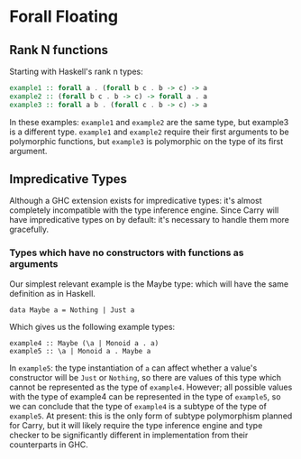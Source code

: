 # Forall Floating

## Rank N functions

Starting with Haskell's rank n types:

```haskell
example1 :: forall a . (forall b c . b -> c) -> a
example2 :: (forall b c . b -> c) -> forall a . a
example3 :: forall a b . (forall c . b -> c) -> a
```

In these examples: `example1` and `example2` are the same type, but example3 is
a different type. `example1` and `example2` require their first arguments to be
polymorphic functions, but `example3` is polymorphic on the type of its first
argument.

## Impredicative Types

Although a GHC extension exists for impredicative types: it's almost completely
incompatible with the type inference engine. Since Carry will have
impredicative types on by default: it's necessary to handle them more
gracefully.

### Types which have no constructors with functions as arguments

Our simplest relevant example is the Maybe type: which will have the same
definition as in Haskell.

```carry
data Maybe a = Nothing | Just a
```

Which gives us the following example types:

```carry
example4 :: Maybe (\a | Monoid a . a)
example5 :: \a | Monoid a . Maybe a
```

In `example5`: the type instantiation of `a` can affect whether a value's
constructor will be `Just` or `Nothing`, so there are values of this type which
cannot be represented as the type of `example4`. However; all possible values
with the type of example4 can be represented in the type of `example5`, so we
can conclude that the type of `example4` is a subtype of the type of
`example5`. At present: this is the only form of subtype polymorphism planned
for Carry, but it will likely require the type inference engine and type
checker to be significantly different in implementation from their counterparts
in GHC.
